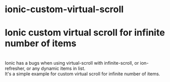 # ionic-custom-virtual-scroll
<h1>Ionic custom virtual scroll for infinite number of items</h1>
<br>
Ionic has a bugs when using virtual-scroll with infinite-scroll, or ion-refresher, or any dynamic items in list.
<br>
It's a simple example for custom virtual scroll for infinite number of items.

